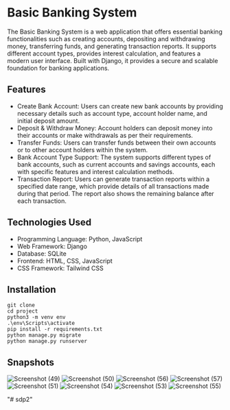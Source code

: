 # Basic Banking System
The Basic Banking System is a web application that offers essential banking functionalities such as creating accounts, depositing and withdrawing money, transferring funds, and generating transaction reports. It supports different account types, provides interest calculation, and features a modern user interface. Built with Django, it provides a secure and scalable foundation for banking applications.

## Features
- Create Bank Account: Users can create new bank accounts by providing necessary details such as account type, account holder name, and initial deposit amount.
- Deposit & Withdraw Money: Account holders can deposit money into their accounts or make withdrawals as per their requirements.
- Transfer Funds: Users can transfer funds between their own accounts or to other account holders within the system.
- Bank Account Type Support: The system supports different types of bank accounts, such as current accounts and savings accounts, each with specific features and interest calculation methods.
- Transaction Report: Users can generate transaction reports within a specified date range, which provide details of all transactions made during that period. The report also shows the remaining balance after each transaction.

## Technologies Used
- Programming Language: Python, JavaScript
- Web Framework: Django
- Database: SQLite
- Frontend: HTML, CSS, JavaScript
- CSS Framework: Tailwind CSS

## Installation
```
git clone
cd project
python3 -m venv env
.\env\Scripts\activate
pip install -r requirements.txt
python manage.py migrate
python manage.py runserver
```
## Snapshots
![Screenshot (49)](https://github.com/shivamchaudhary-r/bestbank-django/assets/79602168/eb0e2d20-8a97-4c87-9cdc-3b13475e9d5b)
![Screenshot (50)](https://github.com/shivamchaudhary-r/bestbank-django/assets/79602168/a1d233b6-0bdb-4d94-817a-3b0175d6b535)
![Screenshot (56)](https://github.com/shivamchaudhary-r/bestbank-django/assets/79602168/a8ff54eb-2ae9-4f2e-8cfc-468dfaeeeb9d)
![Screenshot (57)](https://github.com/shivamchaudhary-r/bestbank-django/assets/79602168/28d60952-261a-4150-b755-b23e53b20d73)
![Screenshot (51)](https://github.com/shivamchaudhary-r/bestbank-django/assets/79602168/bb0a5885-830f-480d-bcb6-83337010568b)
![Screenshot (54)](https://github.com/shivamchaudhary-r/bestbank-django/assets/79602168/d26c08b2-34ec-4bcb-899e-ff49e8f79fa1)
![Screenshot (53)](https://github.com/shivamchaudhary-r/bestbank-django/assets/79602168/7fd94ba4-0f57-4d98-aa79-9a8314b45031)
![Screenshot (55)](https://github.com/shivamchaudhary-r/bestbank-django/assets/79602168/83633f5f-238a-4423-b0e7-d7711e68d651)

"# sdp2" 
